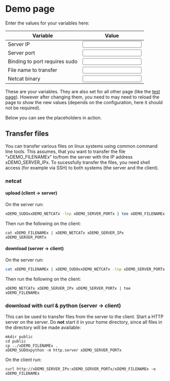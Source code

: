 # Demo page

Enter the values for your variables here:

Variable | Value
---|---
Server IP | <input data-input-for="DEMO_SERVER_IP">
Server port | <input data-input-for="DEMO_SERVER_PORT">
Binding to port requires sudo | <input data-input-for="DEMO_SUDO">
File name to transfer | <input data-input-for="DEMO_FILENAME">
Netcat binary | <input data-input-for="DEMO_NETCAT">


These are your variables.
They are also set for all other page (like the [test page](tests/basic.md)).
However after changing them, you need to may need to reload the page to show the new values (depends on the configuration, here it should not be required).

Below you can see the placeholders in action.

## Transfer files

You can transfer various files on linux systems using common command line tools.
This assumes, that you want to transfer the file "xDEMO_FILENAMEx" to/from the server with the IP address xDEMO_SERVER_IPx.
To sucessfully transfer the files, you need shell access (for example via SSH) to both systems (the server and the client).

### netcat

#### upload (client -> server)

On the server run:
```bash
xDEMO_SUDOxxDEMO_NETCATx -lnp xDEMO_SERVER_PORTx | tee xDEMO_FILENAMEx
```

Then run the following on the client:
```
cat xDEMO_FILENAMEx | xDEMO_NETCATx xDEMO_SERVER_IPx xDEMO_SERVER_PORTx
```

#### download (server -> client)

On the server run:
```bash
cat xDEMO_FILENAMEx | xDEMO_SUDOxxDEMO_NETCATx -lnp xDEMO_SERVER_PORTx
```

Then run the following on the client:
```
xDEMO_NETCATx xDEMO_SERVER_IPx xDEMO_SERVER_PORTx | tee xDEMO_FILENAMEx
```

### download with curl & python (server -> client)

This can be used to transfer files from the server to the client.
Start a HTTP server on the server.
Do **not** start it in your home directory, since all files in the directory will be made available:
```
mkdir public
cd public
cp ../xDEMO_FILENAMEx .
xDEMO_SUDOxpython -m http.server xDEMO_SERVER_PORTx
```

On the client run:
```
curl http://xDEMO_SERVER_IPx:xDEMO_SERVER_PORTx/xDEMO_FILENAMEx -o xDEMO_FILENAMEx
```

